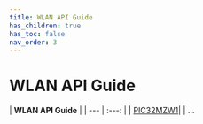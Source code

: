 ```yaml
---
title: WLAN API Guide
has_children: true
has_toc: false
nav_order: 3
---
```


# WLAN API Guide

| **WLAN API Guide** |
| --- | :---: |
| [PIC32MZW1](pic32mzw1/readme.md)|
|
...

